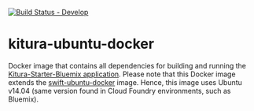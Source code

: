 [![Build Status - Develop](https://travis-ci.org/IBM-Swift/kitura-ubuntu-docker.svg?branch=master)](https://travis-ci.org/IBM-Swift/kitura-ubuntu-docker)


# kitura-ubuntu-docker
Docker image that contains all dependencies for building and running the [Kitura-Starter-Bluemix application](https://github.com/IBM-Swift/Kitura-Starter-Bluemix). Please note that this Docker image extends the [swift-ubuntu-docker](https://github.com/IBM-Swift/swift-ubuntu-docker) image. Hence, this image uses Ubuntu v14.04 (same version found in Cloud Foundry environments, such as Bluemix).
